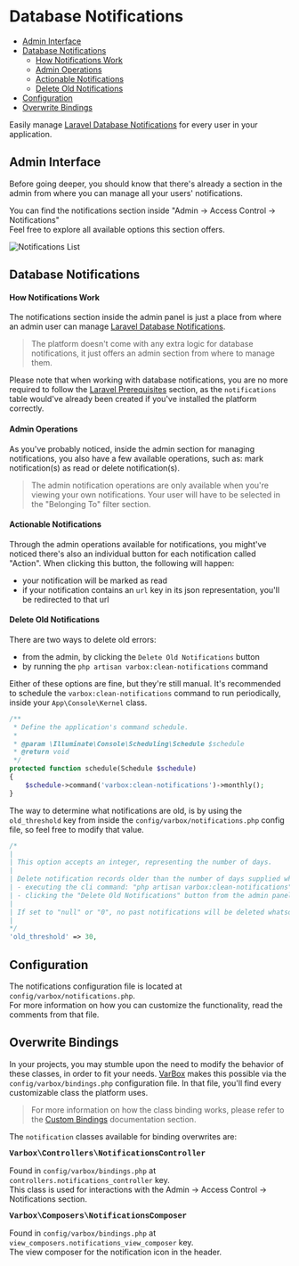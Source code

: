 # Database Notifications

- [Admin Interface](#admin-interface)
- [Database Notifications](#database-notifications)
    - [How Notifications Work](#how-notifications-work)
    - [Admin Operations](#admin-operations)
    - [Actionable Notifications](#actionable-notifications)
    - [Delete Old Notifications](#delete-old-notifications)
- [Configuration](#configuration)
- [Overwrite Bindings](#overwrite-bindings)

Easily manage [Laravel Database Notifications](https://laravel.com/docs/7.x/notifications#database-notifications) for every user in your application.

<a name="admin-interface"></a>
## Admin Interface

Before going deeper, you should know that there's already a section in the admin from where you can manage all your users' notifications.

You can find the notifications section inside "Admin -> Access Control -> Notifications"   
Feel free to explore all available options this section offers.

![Notifications List](/docs/{{version}}/notifications-list.png)

<a name="database-notifications"></a>
## Database Notifications

<a name="how-notifications-work"></a>
#### How Notifications Work

The notifications section inside the admin panel is just a place from where an admin user can manage [Laravel Database Notifications](https://laravel.com/docs/7.x/notifications#database-notifications).

> The platform doesn't come with any extra logic for database notifications, it just offers an admin section from where to manage them.

Please note that when working with database notifications, you are no more required to follow the [Laravel Prerequisites](https://laravel.com/docs/7.x/notifications#database-prerequisites) section, as the `notifications` table would've already been created if you've installed the platform correctly.

<a name="admin-operations"></a>
#### Admin Operations

As you've probably noticed, inside the admin section for managing notifications, you also have a few available operations, such as: mark notification(s) as read or delete notification(s).

> The admin notification operations are only available when you're viewing your own notifications. Your user will have to be selected in the "Belonging To" filter section.

<a name="actionable-notifications"></a>
#### Actionable Notifications

Through the admin operations available for notifications, you might've noticed there's also an individual button for each notification called "Action". 
When clicking this button, the following will happen:
- your notification will be marked as read
- if your notification contains an `url` key in its json representation, you'll be redirected to that url


<a name="delete-old-notifications"></a>
#### Delete Old Notifications

There are two ways to delete old errors:
- from the admin, by clicking the `Delete Old Notifications` button
- by running the `php artisan varbox:clean-notifications` command

Either of these options are fine, but they're still manual. It's recommended to schedule the `varbox:clean-notifications` command to run periodically, inside your `App\Console\Kernel` class.

```php
/**
 * Define the application's command schedule.
 *
 * @param \Illuminate\Console\Scheduling\Schedule $schedule
 * @return void
 */
protected function schedule(Schedule $schedule)
{
    $schedule->command('varbox:clean-notifications')->monthly();
}
```

The way to determine what notifications are old, is by using the `old_threshold` key from inside the `config/varbox/notifications.php` config file, so feel free to modify that value.

```php
/*
|
| This option accepts an integer, representing the number of days.
|
| Delete notification records older than the number of days supplied when:
| - executing the cli command: "php artisan varbox:clean-notifications"
| - clicking the "Delete Old Notifications" button from the admin panel
|
| If set to "null" or "0", no past notifications will be deleted whatsoever.
|
*/
'old_threshold' => 30,
```






<a name="configuration"></a>
## Configuration

The notifications configuration file is located at `config/varbox/notifications.php`.   
For more information on how you can customize the functionality, read the comments from that file.

<a name="overwrite-bindings"></a>
## Overwrite Bindings

In your projects, you may stumble upon the need to modify the behavior of these classes, in order to fit your needs.
[VarBox](/) makes this possible via the `config/varbox/bindings.php` configuration file. In that file, you'll find every customizable class the platform uses.

> For more information on how the class binding works, please refer to the [Custom Bindings](/docs/{{version}}/custom-bindings) documentation section.

<style>
    span.overwrite-class {
        display: block;
        font-family: SFMono-Regular,Menlo,Monaco,Consolas,Liberation Mono,Courier New,monospace;
        font-weight: 600;
        font-size: 14px;
    }
</style>


The `notification` classes available for binding overwrites are:

<span class="overwrite-class">Varbox\Controllers\NotificationsController</span>

Found in `config/varbox/bindings.php` at `controllers.notifications_controller` key.   
This class is used for interactions with the Admin -> Access Control -> Notifications section.

<span class="overwrite-class">Varbox\Composers\NotificationsComposer</span>

Found in `config/varbox/bindings.php` at `view_composers.notifications_view_composer` key.   
The view composer for the notification icon in the header.
